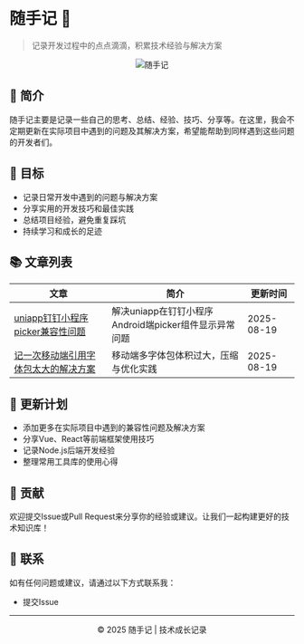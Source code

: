 # 随手记 📝

> 记录开发过程中的点点滴滴，积累技术经验与解决方案

<div align="center">
  <img src="https://placehold.co/600x300/4CAF50/white?text=随手记" alt="随手记" />
</div>

## 📖 简介

随手记主要是记录一些自己的思考、总结、经验、技巧、分享等。在这里，我会不定期更新在实际项目中遇到的问题及其解决方案，希望能帮助到同样遇到这些问题的开发者们。

## 🎯 目标

- 记录日常开发中遇到的问题与解决方案
- 分享实用的开发技巧和最佳实践
- 总结项目经验，避免重复踩坑
- 持续学习和成长的足迹

## 📚 文章列表

| 文章 | 简介 | 更新时间 |
|------|------|----------|
| [uniapp钉钉小程序picker兼容性问题](./uniapp钉钉小程序picker兼容性问题.md) | 解决uniapp在钉钉小程序Android端picker组件显示异常问题 | 2025-08-19 |
| [记一次移动端引用字体包太大的解决方案](./记一次移动端引用字体包太大的解决方案.md) | 移动端多字体包体积过大，压缩与优化实践 | 2025-08-19 |

## 📝 更新计划

- 添加更多在实际项目中遇到的兼容性问题及解决方案
- 分享Vue、React等前端框架使用技巧
- 记录Node.js后端开发经验
- 整理常用工具库的使用心得

## 🤝 贡献

欢迎提交Issue或Pull Request来分享你的经验或建议。让我们一起构建更好的技术知识库！

## 📧 联系

如有任何问题或建议，请通过以下方式联系我：

- 提交Issue

---
<p align="center">© 2025 随手记 | 技术成长记录</p>
